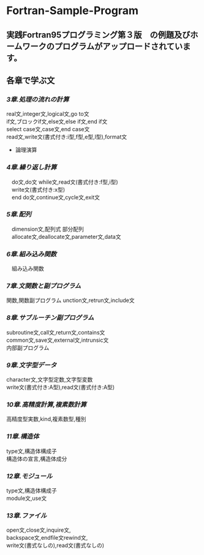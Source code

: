# Fortran-Sample-Program
## 実践Fortran95プログラミング第３版　の例題及びホームワークのプログラムがアップロードされています。
  
## 各章で学ぶ文  
### _3章.処理の流れの計算_  
  real文,integer文,logical文,go to文  
  if文,ブロックif文,else文,else if文,end if文  
  select case文,case文,end case文  
  read文,write文(書式付き:i型,f型,e型,l型),format文  
 - 論理演算
### _4章.繰り返し計算_  
　do文,do文 while文,read文(書式付き:f型,i型)  
　write文(書式付き:x型)  
　end do文,continue文,cycle文,exit文
### _5章.配列_  
　dimension文,配列式 部分配列  
　allocate文,deallocate文,parameter文,data文
### _6章.組み込み関数_  
　組み込み関数
### _7章.文関数と副プログラム_  
  関数,関数副プログラム
  unction文,retrun文,include文
### _8章.サブルーチン副プログラム_ 
  subroutine文,call文,return文,contains文  
  common文,save文,external文,intrunsic文  
  内部副プログラム 
### _9章.文字型データ_ 
  character文,文字型定数,文字型変数  
  write文(書式付き:A型),read文(書式付き:A型)  
### _10章.高精度計算,複素数計算_ 
  高精度型実数,kind,複素数型,種別  
### _11章.構造体_ 
  type文,構造体構成子  
  構造体の宣言,構造体成分   
### _12章.モジュール_ 
  type文,構造体構成子  
  module文,use文  
### _13章.ファイル_ 
  open文,close文,inquire文,  
  backspace文,endfile文rewind文,  
  write文(書式なしの),read文(書式なしの)  

